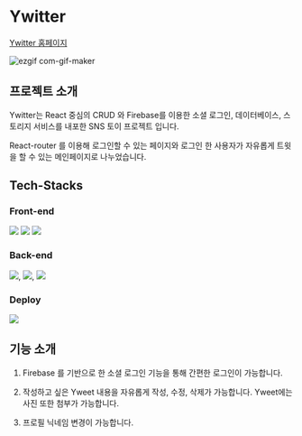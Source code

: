 # Ywitter

<a target="_blank" href="https://yongho5580.github.io/Ywitter">Ywitter 홈페이지</a>

![ezgif com-gif-maker](https://user-images.githubusercontent.com/70843139/128325190-e5768bf4-d8ae-4e90-b587-c011bc7dc6dc.gif)




## 프로젝트 소개

Ywitter는 React 중심의 CRUD 와 Firebase를 이용한 소셜 로그인, 데이터베이스, 스토리지 서비스를 내포한 SNS 토이 프로젝트 입니다.

React-router 를 이용해 로그인할 수 있는 페이지와 로그인 한 사용자가 자유롭게 트윗을 할 수 있는 메인페이지로 나누었습니다.

## Tech-Stacks

### Front-end
![](https://img.shields.io/badge/React-2A2C2E?style=for-the-badge&logo=React) ![](https://img.shields.io/badge/React_Hooks-2A2C2E?style=for-the-badge&logo=React)  ![](https://img.shields.io/badge/SCSS-hotpink?style=for-the-badge&logo=Sass) 

### Back-end
![](https://img.shields.io/badge/Firestore_Authentication-white?style=for-the-badge&logo=Firebase), ![](https://img.shields.io/badge/Firestore_Database-white?style=for-the-badge&logo=Firebase), ![](https://img.shields.io/badge/Firestore_Storage-white?style=for-the-badge&logo=Firebase)

### Deploy
![](https://img.shields.io/badge/Github_Pages-14191E?style=for-the-badge&logo=Github)

## 기능 소개

1. Firebase 를 기반으로 한 소셜 로그인 기능을 통해 간편한 로그인이 가능합니다.

2. 작성하고 싶은 Yweet 내용을 자유롭게 작성, 수정, 삭제가 가능합니다. Yweet에는 사진 또한 첨부가 가능합니다.

3. 프로필 닉네임 변경이 가능합니다.


